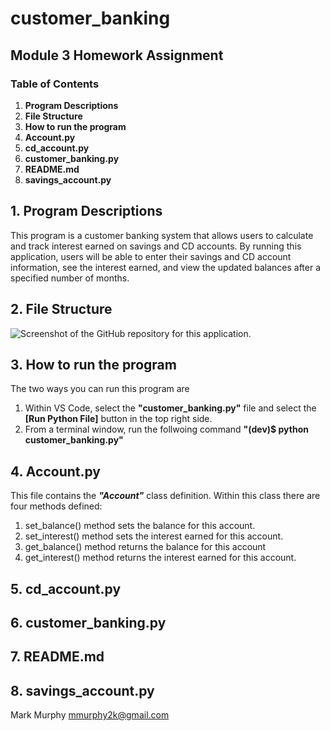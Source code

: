 # customer_banking
## Module 3 Homework Assignment
### Table of Contents
1. **Program Descriptions**
2. **File Structure**
3. **How to run the program**
4. **Account.py**
5. **cd_account.py**
6. **customer_banking.py**
7. **README.md**
8. **savings_account.py**


## 1. **Program Descriptions**

This program is a customer banking system that allows users to calculate and track interest earned on savings and CD accounts. By running this application, users will be able to enter their savings and CD account information, see the interest earned, and view the updated balances after a specified number of months.

## 2. **File Structure**

![Screenshot of the GitHub repository for this application.](https://github.com/user-attachments/assets/cb7c562e-9204-4acb-99bd-10cb85865161)


## 3. **How to run the program**

The two ways you can run this program are

1. Within VS Code, select the **"customer_banking.py"** file and select the **[Run Python File]** button in the top right side.
2. From a terminal window, run the follwoing command **"(dev)$ python customer_banking.py"**

## 4. **Account.py**

This file contains the ***"Account"*** class definition. Within this class there are four methods defined:
1. set_balance() method sets the balance for this account.
2. set_interest() method sets the interest earned for this account.
3. get_balance() method returns the balance for this account
4. get_interest() method returns the interest earned for this account. 

## 5. **cd_account.py**


## 6. **customer_banking.py**


## 7. **README.md**


## 8. **savings_account.py**






Mark Murphy mmurphy2k@gmail.com
